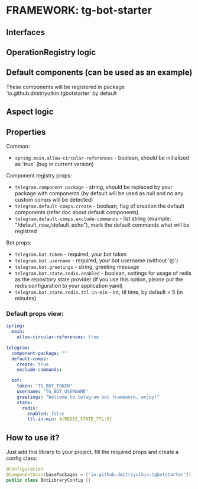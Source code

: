 # FRAMEWORK: tg-bot-starter

## Interfaces

## OperationRegistry logic

## Default components (can be used as an example)
These components will be registered in package 'io.github.dmitriyutkin.tgbotstarter' by default

## Aspect logic

## Properties
Common:
- `spring.main.allow-circular-references` - boolean, should be initialized as 'true' (bug in current version)

Component registry props:
- `telegram.component-package` - string, should be replaced by your package with components (by default will be used as null and no any custom comps will be detected)
- `telegram.default-comps.create` - boolean, flag of creation the default components (refer doc about default components)
- `telegram.default-comps.exclude-commands` - list string (example: "/default_now,/default_echo"), mark the default commands what will be registred

Bot props:
- `telegram.bot.token` - required, your bot token
- `telegram.bot.username` - required, your bot username (without '@')
- `telegram.bot.greetings` - string, greeting message
- `telegram.bot.state.redis.enabled` - boolean, settings for usage of redis as the repository state provider (if you use this option, please put the redis configuration to your application yaml)
- `telegram.bot.state.redis.ttl-in-min` - int, ttl time, by default = 5 (in minutes)

### Default props view:

```yaml
spring:
  main:
    allow-circular-references: true

telegram:
  component-package: ""
  default-comps:
    create: true
    exclude-commands: 

  bot:
    token: "TG_BOT_TOKEN"
    username: "TG_BOT_USERNAME"
    greetings: "Welcome to telegram bot framework, enjoy!"
    state:
      redis:
        enabled: false
        ttl-in-min: ${REDIS_STATE_TTL:5}
```

## How to use it?
Just add this library to your project, fill the required props and create a config class:

```java
@Configuration
@ComponentScan(basePackages = {"io.github.dmitriyutkin.tgbotstarter"})
public class BotLibraryConfig {}
```
